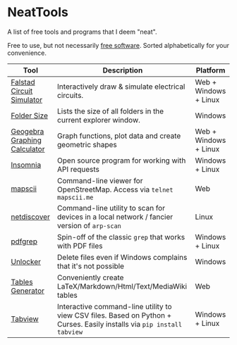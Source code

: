 # NeatTools

A list of free tools and programs that I deem "neat".

Free to use, but not necessarily [free software](https://www.gnu.org/philosophy/free-sw.en.html).
Sorted alphabetically for your convenience.

|Tool|Description|Platform|
|---|---|---|
| [Falstad Circuit Simulator](http://falstad.com/circuit/) | Interactively draw & simulate electrical circuits. | Web + Windows + Linux |
| [Folder Size](http://foldersize.sourceforge.net/) | Lists the size of all folders in the current explorer window. | Windows |
| [Geogebra Graphing Calculator](https://www.geogebra.org/download/) | Graph functions, plot data and create geometric shapes | Web + Windows + Linux |
| [Insomnia](https://insomnia.rest/) | Open source program for working with API requests | Windows + Linux |
| [mapscii](https://github.com/rastapasta/mapscii) | Command-line viewer for OpenStreetMap. Access via `telnet mapscii.me` | Web |
| [netdiscover](https://www.kali.org/tools/netdiscover/) | Command-line utility to scan for devices in a local network / fancier version of `arp-scan` | Linux |
| [pdfgrep](https://pdfgrep.org/) | Spin-off of the classic `grep` that works with PDF files | Windows + Linux |
| [Unlocker](http://www.emptyloop.com/unlocker/) | Delete files even if Windows complains that it's not possible | Windows |
| [Tables Generator](https://www.tablesgenerator.com/) | Conveniently create LaTeX/Markdown/Html/Text/MediaWiki tables | Web |
| [Tabview](https://github.com/TabViewer/tabview) | Interactive command-line utility to view CSV files. Based on Python + Curses. Easily installs via `pip install tabview` | Windows + Linux |




